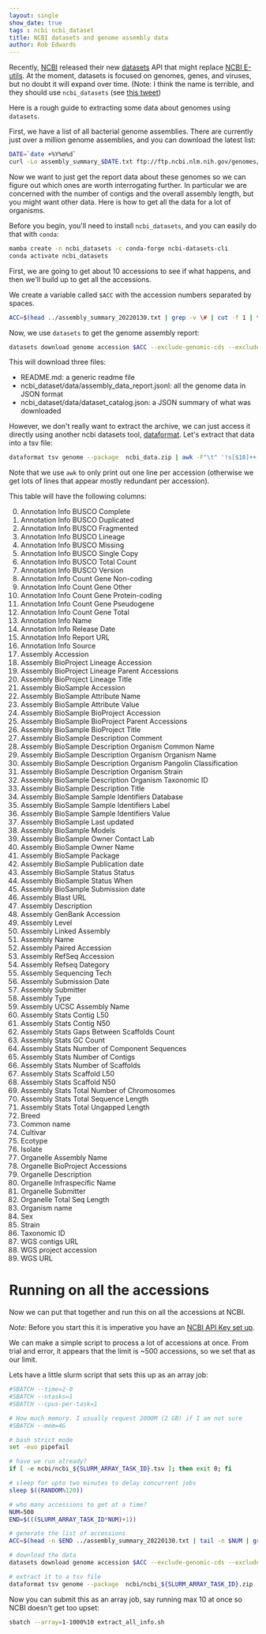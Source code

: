 ```yaml
---
layout: single
show_date: true
tags : ncbi ncbi_dataset
title: NCBI datasets and genome assembly data
author: Rob Edwards
---
```



Recently, [NCBI](https://www.ncbi.nlm.nih.gov/) released their new [datasets](https://www.ncbi.nlm.nih.gov/datasets/docs/) API that might replace [NCBI E-utils](https://github.com/NCBI-Hackathons/EDirectCookbook). At the moment, datasets is focused on genomes, genes, and viruses, but no doubt it will expand over time. (Note: I think the name is terrible, and they should use `ncbi_datasets` (see [this tweet](https://twitter.com/linsalrob/status/1391160747380539397?s=20&t=c5UDKbt_NjX0KQP77i-kZA))

Here is a rough guide to extracting some data about genomes using `datasets`.

First, we have a list of all bacterial genome assemblies. There are currently just over a million genome assemblies, and you can download the latest list:

```bash
DATE=`date +%Y%m%d`
curl -Lo assembly_summary_$DATE.txt ftp://ftp.ncbi.nlm.nih.gov/genomes/genbank/bacteria/assembly_summary.txt
```

Now we want to just get the report data about these genomes so we can figure out which ones are worth interrogating further. In particular we are concerned with the number of contigs and the overall assembly length, but you might want other data. Here is how to get all the data for a lot of organisms.

Before you begin, you'll need to install `ncbi_datasets`, and you can easily do that with `conda`:

```bash
mamba create -n ncbi_datasets -c conda-forge ncbi-datasets-cli
conda activate ncbi_datasets
```



First, we are going to get about 10 accessions to see if what happens, and then we'll build up to get all the accessions.

We create a variable called `$ACC` with the accession numbers separated by spaces.

```bash
ACC=$(head ../assembly_summary_20220130.txt | grep -v \# | cut -f 1 | tr \\n \ )
```

Now, we use `datasets` to get the genome assembly report:

```bash
datasets download genome accession $ACC --exclude-genomic-cds --exclude-gff3 --exclude-protein --exclude-rna --exclude-seq  --filename ncbi_data.zip
```

This will download three files:

 - README.md: a generic readme file
 - ncbi_dataset/data/assembly_data_report.jsonl: all the genome data in JSON format
 - ncbi_dataset/data/dataset_catalog.json: a JSON summary of what was downloaded


However, we don't really want to extract the archive, we can just access it directly using another ncbi datasets tool, [dataformat](https://www.ncbi.nlm.nih.gov/datasets/docs/v1/reference-docs/command-line/dataformat/). Let's extract that data into a tsv file:

```bash
dataformat tsv genome --package  ncbi_data.zip | awk -F"\t" '!s[$18]++ {print}' > ncbi_data.tsv
```

Note that we use `awk` to only print out one line per accession (otherwise we get lots of lines that appear mostly redundant per accession).

This table will have the following columns:


0. Annotation Info BUSCO Complete
1. Annotation Info BUSCO Duplicated
2. Annotation Info BUSCO Fragmented
3. Annotation Info BUSCO Lineage
4. Annotation Info BUSCO Missing
5. Annotation Info BUSCO Single Copy
6. Annotation Info BUSCO Total Count
7. Annotation Info BUSCO Version
8. Annotation Info Count Gene Non-coding
9. Annotation Info Count Gene Other
10. Annotation Info Count Gene Protein-coding
11. Annotation Info Count Gene Pseudogene
12. Annotation Info Count Gene Total
13. Annotation Info Name
14. Annotation Info Release Date
15. Annotation Info Report URL
16. Annotation Info Source
17. Assembly Accession
18. Assembly BioProject Lineage Accession
19. Assembly BioProject Lineage Parent Accessions
20. Assembly BioProject Lineage Title
21. Assembly BioSample Accession
22. Assembly BioSample Attribute Name
23. Assembly BioSample Attribute Value
24. Assembly BioSample BioProject Accession
25. Assembly BioSample BioProject Parent Accessions
26. Assembly BioSample BioProject Title
27. Assembly BioSample Description Comment
28. Assembly BioSample Description Organism Common Name
29. Assembly BioSample Description Organism Organism Name
30. Assembly BioSample Description Organism Pangolin Classification
31. Assembly BioSample Description Organism Strain
32. Assembly BioSample Description Organism Taxonomic ID
33. Assembly BioSample Description Title
34. Assembly BioSample Sample Identifiers Database
35. Assembly BioSample Sample Identifiers Label
36. Assembly BioSample Sample Identifiers Value
37. Assembly BioSample Last updated
38. Assembly BioSample Models
39. Assembly BioSample Owner Contact Lab
40. Assembly BioSample Owner Name
41. Assembly BioSample Package
42. Assembly BioSample Publication date
43. Assembly BioSample Status Status
44. Assembly BioSample Status When
45. Assembly BioSample Submission date
46. Assembly Blast URL
47. Assembly Description
48. Assembly GenBank Accession
49. Assembly Level
50. Assembly Linked Assembly
51. Assembly Name
52. Assembly Paired Accession
53. Assembly RefSeq Accession
54. Assembly Refseq Dategory
55. Assembly Sequencing Tech
56. Assembly Submission Date
57. Assembly Submitter
58. Assembly Type
59. Assembly UCSC Assembly Name
60. Assembly Stats Contig L50
61. Assembly Stats Contig N50
62. Assembly Stats Gaps Between Scaffolds Count
63. Assembly Stats GC Count
64. Assembly Stats Number of Component Sequences
65. Assembly Stats Number of Contigs
66. Assembly Stats Number of Scaffolds
67. Assembly Stats Scaffold L50
68. Assembly Stats Scaffold N50
69. Assembly Stats Total Number of Chromosomes
70. Assembly Stats Total Sequence Length
71. Assembly Stats Total Ungapped Length
72. Breed
73. Common name
74. Cultivar
75. Ecotype
76. Isolate
77. Organelle Assembly Name
78. Organelle BioProject Accessions
79. Organelle Description
80. Organelle Infraspecific Name
81. Organelle Submitter
82. Organelle Total Seq Length
83. Organism name
84. Sex
85. Strain
86. Taxonomic ID
87. WGS contigs URL
88. WGS project accession
89. WGS URL

# Running on all the accessions

Now we can put that together and run this on all the accessions at NCBI. 

_Note:_ Before you start this it is imperative you have an [NCBI API Key set up](https://ncbiinsights.ncbi.nlm.nih.gov/2017/11/02/new-api-keys-for-the-e-utilities/). 

We can make a simple script to process a lot of accessions at once. From trial and error, it appears that the limit is ~500 accessions, so we set that as our limit.

Lets have a little slurm script that sets this up as an array job:


```bash
#SBATCH --time=2-0
#SBATCH --ntasks=1
#SBATCH --cpus-per-task=1

# How much memory. I usually request 2000M (2 GB) if I am not sure
#SBATCH --mem=4G

# bash strict mode
set -euo pipefail

# have we run already?
if [ -e ncbi/ncbi_${SLURM_ARRAY_TASK_ID}.tsv ]; then exit 0; fi

# sleep for upto two minutes to delay concurrent jobs
sleep $((RANDOM%120))

# who many accessions to get at a time?
NUM=500
END=$(((SLURM_ARRAY_TASK_ID*NUM)+1))

# generate the list of accessions
ACC=$(head -n $END ../assembly_summary_20220130.txt | tail -n $NUM | grep -v \# | cut -f 1 | tr \\n \ )

# download the data
datasets download genome accession $ACC --exclude-genomic-cds --exclude-gff3 --exclude-protein --exclude-rna --exclude-seq  --filename ncbi/ncbi_${SLURM_ARRAY_TASK_ID}.zip

# extract it to a tsv file
dataformat tsv genome --package  ncbi/ncbi_${SLURM_ARRAY_TASK_ID}.zip | awk -F"\t" '!s[$18]++ {print}' > ncbi/ncbi_${SLURM_ARRAY_TASK_ID}.tsv
```


Now you can submit this as an array job, say running max 10 at once so NCBI doesn't get too upset:

```bash
sbatch --array=1-1000%10 extract_all_info.sh
```



